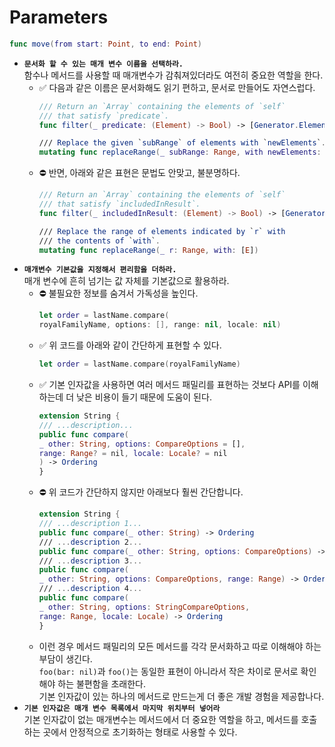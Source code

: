 # Parameters

```Swift
func move(from start: Point, to end: Point)
```
- **`문서화 할 수 있는 매개 변수 이름을 선택하라.`**   
  함수나 메서드를 사용할 때 매개변수가 감춰져있더라도 여전히 중요한 역할을 한다.
  - ✅ 다음과 같은 이름은 문서화해도 읽기 편하고, 문서로 만들어도 자연스럽다.
    ```Swift
    /// Return an `Array` containing the elements of `self`
    /// that satisfy `predicate`.
    func filter(_ predicate: (Element) -> Bool) -> [Generator.Element]

    /// Replace the given `subRange` of elements with `newElements`.
    mutating func replaceRange(_ subRange: Range, with newElements: [E])
    ```
  - ⛔️ 반면, 아래와 같은 표현은 문법도 안맞고, 불분명하다.
    ```Swift
    /// Return an `Array` containing the elements of `self`
    /// that satisfy `includedInResult`.
    func filter(_ includedInResult: (Element) -> Bool) -> [Generator.Element]

    /// Replace the range of elements indicated by `r` with
    /// the contents of `with`.
    mutating func replaceRange(_ r: Range, with: [E])
    ```
- **`매개변수 기본값을 지정해서 편리함을 더하라.`**   
  매개 변수에 흔히 넘기는 값 자체를 기본값으로 활용하라.
  - ⛔️ 불필요한 정보를 숨겨서 가독성을 높인다.
    ```Swift
    let order = lastName.compare(
    royalFamilyName, options: [], range: nil, locale: nil)
    ```
  - ✅ 위 코드를 아래와 같이 간단하게 표현할 수 있다.
    ```Swift
    let order = lastName.compare(royalFamilyName)
    ```
  - ✅ 기본 인자값을 사용하면 여러 메서드 패밀리를 표현하는 것보다 API를 이해하는데 더 낮은 비용이 들기 때문에 도움이 된다.
    ```Swift
    extension String {
    /// ...description...
    public func compare(
    _ other: String, options: CompareOptions = [],
    range: Range? = nil, locale: Locale? = nil
    ) -> Ordering
    }
    ```
  - ⛔️ 위 코드가 간단하지 않지만 아래보다 훨씬 간단합니다.
    ```Swift
    extension String {
    /// ...description 1...
    public func compare(_ other: String) -> Ordering
    /// ...description 2...
    public func compare(_ other: String, options: CompareOptions) -> Ordering
    /// ...description 3...
    public func compare(
    _ other: String, options: CompareOptions, range: Range) -> Ordering
    /// ...description 4...
    public func compare(
    _ other: String, options: StringCompareOptions,
    range: Range, locale: Locale) -> Ordering
    }
    ```
  - 이런 경우 메서드 패밀리의 모든 메서드를 각각 문서화하고 따로 이해해야 하는 부담이 생긴다.   
    `foo(bar: nil)`과 `foo()`는 동일한 표현이 아니라서 작은 차이로 문서로 확인해야 하는 불편함을 초래한다.   
    기본 인자값이 있는 하나의 메서드로 만드는게 더 좋은 개발 경험을 제공합나다.
- **`기본 인자값은 매개 변수 목록에서 마지막 위치부터 넣어라`**   
    기본 인자값이 없는 매개변수는 메서드에서 더 중요한 역할을 하고, 메서드를 호출하는 곳에서 안정적으로 초기화하는 형태로 사용할 수 있다.